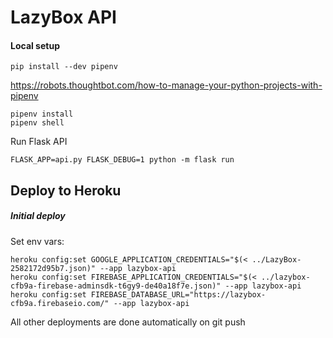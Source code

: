 LazyBox API
===

#### Local setup

    pip install --dev pipenv

https://robots.thoughtbot.com/how-to-manage-your-python-projects-with-pipenv

    pipenv install
    pipenv shell
    
Run Flask API

    FLASK_APP=api.py FLASK_DEBUG=1 python -m flask run
    
## Deploy to Heroku

#####  Initial deploy

Set env vars:

    heroku config:set GOOGLE_APPLICATION_CREDENTIALS="$(< ../LazyBox-2582172d95b7.json)" --app lazybox-api
    heroku config:set FIREBASE_APPLICATION_CREDENTIALS="$(< ../lazybox-cfb9a-firebase-adminsdk-t6gy9-de40a18f7e.json)" --app lazybox-api
    heroku config:set FIREBASE_DATABASE_URL="https://lazybox-cfb9a.firebaseio.com/" --app lazybox-api

All other deployments are done automatically on git push